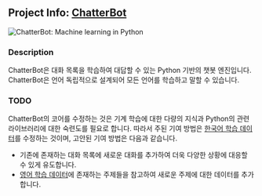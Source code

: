 ## Project Info: [ChatterBot](https://github.com/gunthercox/ChatterBot)

![ChatterBot: Machine learning in Python](https://i.imgur.com/b3SCmGT.png)

### Description

ChatterBot은 대화 목록을 학습하여 대답할 수 있는 Python 기반의 챗봇 엔진입니다. ChatterBot은 언어 독립적으로 설계되어 모든 언어를 학습하고 말할 수 있습니다.

### TODO

ChatterBot의 코어를 수정하는 것은 기계 학습에 대한 다량의 지식과 Python의 관련 라이브러리에 대한 숙련도를 필요로 합니다. 따라서 주된 기여 방법은 [한국어 학습 데이터](https://github.com/gunthercox/chatterbot-corpus/tree/master/chatterbot_corpus/data/korean)를 수정하는 것이며, 고안된 기여 방법은 다음과 같습니다.

* 기존에 존재하는 대화 목록에 새로운 대화를 추가하여 더욱 다양한 상황에 대응할 수 있게 유도합니다.
* [영어 학습 데이터](https://github.com/gunthercox/chatterbot-corpus/tree/master/chatterbot_corpus/data/english)에 존재하는 주제들을 참고하여 새로운 주제에 대한 데이터를 추가합니다.
